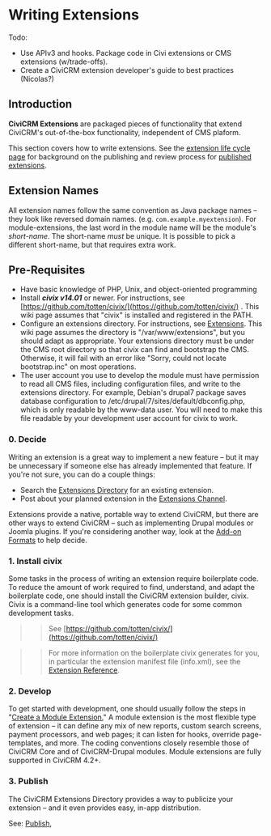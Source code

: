 # Writing Extensions

Todo:

- Use APIv3 and hooks. Package code in Civi extensions or CMS extensions (w/trade-offs).
- Create a CiviCRM extension developer's guide to best practices (Nicolas?)

## Introduction

**CiviCRM Extensions** are packaged pieces of functionality that extend
CiviCRM's out-of-the-box functionality, independent of CMS plaform.

This section covers how to write extensions. See the [extension life cycle
page](/extend-stages) for background on the publishing and review process for
[published extensions](https://civicrm.org/extensions).

## Extension Names

All extension names follow the same convention as Java package names – they
look like reversed domain names. (e.g.  `com.example.myextension`). For
module-extensions, the last word in the module name will be the module's
*short-name*. The short-name *must* be unique. It is possible to pick a
different short-name, but that requires extra work.

## Pre-Requisites

-   Have basic knowledge of PHP, Unix, and object-oriented programming
-   Install ***civix v14.01*** or newer. For instructions, see
    [https://github.com/totten/civix/](https://github.com/totten/civix/)
    . This wiki page assumes that "civix" is installed and registered in
    the PATH.
-   Configure an extensions directory. For instructions, see
    [Extensions](http://wiki.civicrm.org/confluence/display/CRMDOC/Extensions).
    This wiki page assumes the directory is "/var/www/extensions", but
    you should adapt as appropriate.
     Your extensions directory must be under the CMS root directory so
    that civix can find and bootstrap the CMS. Otherwise, it will fail
    with an error like "Sorry, could not locate bootstrap.inc" on most
    operations.
-   The user account you use to develop the module must have permission
    to read all CMS files, including configuration files, and write to
    the extensions directory.
     For example, Debian's drupal7 package saves database configuration
    to /etc/drupal/7/sites/default/dbconfig.php, which is only readable
    by the www-data user. You will need to make this file readable by
    your development user account for civix to work.

### 0. Decide
Writing an extension is a great way to implement a new feature – but it may be
unnecessary if someone else has already implemented that feature. If you're not
sure, you can do a couple things:
- Search the [Extensions Directory](http://civicrm.org/extensions) for an existing extension.
- Post about your planned extension in the [Extensions Channel](https://chat.civicrm.org/civicrm/channels/extensions).

Extensions provide a native, portable way to extend CiviCRM, but there are
other ways to extend CiviCRM – such as implementing Drupal modules or Joomla
plugins. If you're considering another way, look at the
[Add-on Formats](https://wiki.civicrm.org/confluence/display/CRMDOC/Add-on+Formats)
to help decide.

### 1. Install civix
Some tasks in the process of writing an extension require boilerplate code. To
reduce the amount of work required to find, understand, and adapt the
boilerplate code, one should install the CiviCRM extension builder, civix.
Civix is a command-line tool which generates code for some common development
tasks.

>> See [https://github.com/totten/civix/](https://github.com/totten/civix/)

>> For more information on the boilerplate civix generates for you, in
   particular the extension manifest file (info.xml), see the [Extension
   Reference](https://wiki.civicrm.org/confluence/display/CRMDOC/Extension+Reference).

### 2. Develop
To get started with development, one should usually follow the steps in
"[Create a Module
Extension.](https://wiki.civicrm.org/confluence/display/CRMDOC/Create+a+Module+Extension)"
A module extension is the most flexible type of extension – it can define any
mix of new reports, custom search screens, payment processors, and web pages;
it can listen for hooks, override page-templates, and more. The coding
conventions closely resemble those of CiviCRM Core and of CiviCRM-Drupal
modules. Module extensions are fully supported in CiviCRM 4.2+.

### 3. Publish
The CiviCRM Extensions Directory provides a way to publicize your extension –
and it even provides easy, in-app distribution.

See: [Publish](http://wiki.civicrm.org/confluence/display/CRMDOC/Publish+an+Extension),
